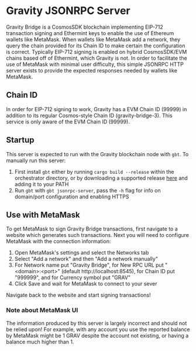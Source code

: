 # Gravity JSONRPC Server

Gravity Bridge is a CosmosSDK blockchain implementing EIP-712 transaction signing and Ethermint keys to enable the use of Ethereum wallets like MetaMask.
When wallets like MetaMask add a network, they query the chain provided for its Chain ID to make certain the configuration is correct.
Typically EIP-712 signing is enabled on hybrid CosmosSDK/EVM chains based off of Ethermint, which Gravity is not.
In order to facilitate the use of MetaMask with minimal user difficulty, this simple JSONRPC HTTP server exists to provide the expected responses needed
by wallets like MetaMask.

## Chain ID

In order for EIP-712 signing to work, Gravity has a EVM Chain ID (99999) in addition to its regular Cosmos-style Chain ID (gravity-bridge-3).
This service is only aware of the EVM Chain ID (99999).

## Startup

This server is expected to run with the Gravity blockchain node with `gbt`. To manually run this server:

1. First install `gbt` either by running `cargo build --release` within the orchestrator directory, or by downloading a supported release [here](https://github.com/Gravity-Bridge/Gravity-Bridge/releases) and adding it to your PATH
1. Run `gbt` with `gbt jsonrpc-server`, pass the `-h` flag for info on domain/port configuration and enabling HTTPS

## Use with MetaMask

To get MetaMask to sign Gravity Bridge transactions, first navigate to a website which generates such transactions.
Next you will need to configure MetaMask with the connection information:

1. Open MetaMask's settings and select the Networks tab
1. Select "Add a network" and then "Add a network manually"
1. For Network name put "Gravity Bridge", for New RPC URL put "\<domain\>:\<port\>" (default http://localhost:8545), for Chain ID put "999999", and for Currency symbol put "GRAV"
1. Click Save and wait for MetaMask to connect to your sever

Navigate back to the website and start signing transactions!

### Note about MetaMask UI

The information produced by this server is largely incorrect and should not be relied upon!
For example, with any account you use the reported balance by MetaMask might be 1 GRAV despite the account not existing, or having a balance much higher than 1.